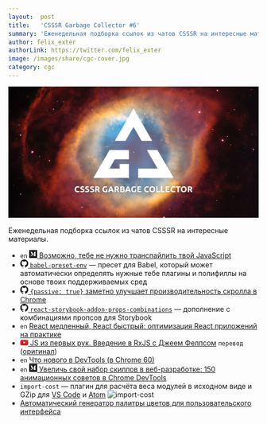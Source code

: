 ```yaml
---
layout:  post
title:   'CSSSR Garbage Collector #6'
summary: 'Еженедельная подборка ссылок из чатов CSSSR на интересные материалы'
author: felix_exter
authorLink: https://twitter.com/felix_exter
image: /images/share/cgc-cover.jpg
category: cgc
---
```


[github]: /images/icons/github.png
[medium]: /images/icons/medium.png
[yt]: /images/icons/youtube.png

![CSSSR Garbage Collector](/images/share/cgc-cover.jpg)

Еженедельная подборка ссылок из чатов CSSSR на интересные материалы.

- `en` [![medium] Возможно, тебе не нужно транспайлить твой JavaScript](https://medium.freecodecamp.org/you-might-not-need-to-transpile-your-javascript-4d5e0a438ca)
- [![github] `babel-preset-env`](https://github.com/babel/babel-preset-env) — пресет для Babel, который может автоматически определять нужные тебе плагины и полифиллы на основе твоих поддерживаемых сред
- [![github] `{passive: true}` заметно улучшает производительность скролла в Chrome](https://github.com/WICG/EventListenerOptions/blob/gh-pages/explainer.md)
- [![github] `react-storybook-addon-props-combinations`](https://github.com/evgenykochetkov/react-storybook-addon-props-combinations) — дополнение с комбинациями пропсов для Storybook
- `en` [React медленный, React быстрый: оптимизация React приложений на практике](http://marmelab.com/blog/2017/02/06/react-is-slow-react-is-fast.html)
- [![yt] JS из первых рук. Введение в RxJS с Джеем Фелпсом](https://www.youtube.com/watch?v=vB8cmdMu9iY) `перевод` ([оригинал](https://www.youtube.com/watch?v=uODxUJ5Jwis))
- `en` [Что нового в DevTools (в Chrome 60)](https://developers.google.com/web/updates/2017/05/devtools-release-notes)
- `en` [![medium] Увеличь свой набор скиллов в веб-разработке: 150 анимационных советов в Chrome DevTools](https://medium.com/dev-channel/increase-your-web-development-skill-set-150-animated-tips-on-chrome-devtools-4a30155e6b8e)
- `import-cost` — плагин для расчёта веса модулей в исходном виде и GZip для [VS Code](https://marketplace.visualstudio.com/items?itemName=wix.vscode-import-cost) и [Atom](https://atom.io/packages/import-cost-atom)
    ![import-cost](https://camo.githubusercontent.com/448786fbd2913985aca86fc648e4d2513f4d8354/68747470733a2f2f66696c652d776b62636e6c6376626e2e6e6f772e73682f696d706f72742d636f73742e676966)
- [Автоматический генератор палитры цветов для пользовательского интерфейса](https://palx.jxnblk.com/)
